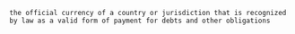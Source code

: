 
    the official currency of a country or jurisdiction that is recognized by law as a valid form of payment for debts and other obligations